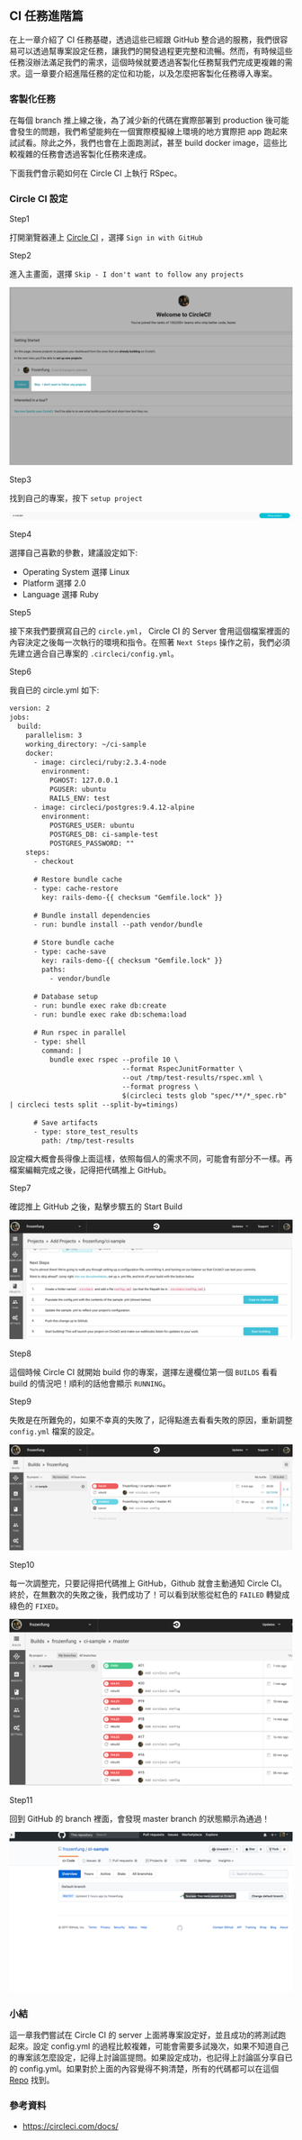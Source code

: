 ## CI 任務進階篇

在上一章介紹了 CI 任務基礎，透過這些已經跟 GitHub 整合過的服務，我們很容易可以透過幫專案設定任務，讓我們的開發過程更完整和流暢。然而，有時候這些任務沒辦法滿足我們的需求，這個時候就要透過客製化任務幫我們完成更複雜的需求。這一章要介紹進階任務的定位和功能，以及怎麼把客製化任務導入專案。

### 客製化任務

在每個 branch 推上線之後，為了減少新的代碼在實際部署到 production 後可能會發生的問題，我們希望能夠在一個實際模擬線上環境的地方實際把 app 跑起來試試看。除此之外，我們也會在上面跑測試，甚至 build docker image，這些比較複雜的任務會透過客製化任務來達成。

下面我們會示範如何在 Circle CI 上執行 RSpec。

### Circle CI 設定

Step1

打開瀏覽器連上 [Circle CI](http://circleci.com/) ，選擇 `Sign in with GitHub`

Step2

進入主畫面，選擇 `Skip - I don't want to follow any projects`

![圖一](images/CI-0301.png)

Step3

找到自己的專案，按下 `setup project`

![圖二](images/CI-0302.png)

Step4

選擇自己喜歡的參數，建議設定如下:

- Operating System 選擇 Linux
- Platform 選擇 2.0
- Language 選擇 Ruby

Step5

接下來我們要撰寫自己的 `circle.yml`， Circle CI 的 Server 會用這個檔案裡面的內容決定之後每一次執行的環境和指令。在照著 `Next Steps` 操作之前，我們必須先建立適合自己專案的 `.circleci/config.yml`。

Step6

我自已的 circle.yml 如下:

```
version: 2
jobs:
  build:
    parallelism: 3
    working_directory: ~/ci-sample
    docker:
      - image: circleci/ruby:2.3.4-node
        environment:
          PGHOST: 127.0.0.1
          PGUSER: ubuntu
          RAILS_ENV: test
      - image: circleci/postgres:9.4.12-alpine
        environment:
          POSTGRES_USER: ubuntu
          POSTGRES_DB: ci-sample-test
          POSTGRES_PASSWORD: ""
    steps:
      - checkout

      # Restore bundle cache
      - type: cache-restore
        key: rails-demo-{{ checksum "Gemfile.lock" }}

      # Bundle install dependencies
      - run: bundle install --path vendor/bundle

      # Store bundle cache
      - type: cache-save
        key: rails-demo-{{ checksum "Gemfile.lock" }}
        paths:
          - vendor/bundle

      # Database setup
      - run: bundle exec rake db:create
      - run: bundle exec rake db:schema:load

      # Run rspec in parallel
      - type: shell
        command: |
          bundle exec rspec --profile 10 \
                            --format RspecJunitFormatter \
                            --out /tmp/test-results/rspec.xml \
                            --format progress \
                            $(circleci tests glob "spec/**/*_spec.rb" | circleci tests split --split-by=timings)

      # Save artifacts
      - type: store_test_results
        path: /tmp/test-results

```

設定檔大概會長得像上面這樣，依照每個人的需求不同，可能會有部分不一樣。再檔案編輯完成之後，記得把代碼推上 GitHub。

Step7

確認推上 GitHub 之後，點擊步驟五的 Start Build

![圖三](images/CI-0303.png)

Step8

這個時候 Circle CI 就開始 build 你的專案，選擇左邊欄位第一個 `BUILDS` 看看 build 的情況吧！順利的話他會顯示 `RUNNING`。

Step9

失敗是在所難免的，如果不幸真的失敗了，記得點進去看看失敗的原因，重新調整`config.yml` 檔案的設定。

![圖四](images/CI-0304.png)

Step10

每一次調整完，只要記得把代碼推上 GitHub，Github 就會主動通知 Circle CI。終於，在無數次的失敗之後，我們成功了！可以看到狀態從紅色的 `FAILED` 轉變成綠色的 `FIXED`。

![圖五](images/CI-0305.png)

Step11

回到 GitHub 的 branch 裡面，會發現 master branch 的狀態顯示為通過！

![圖六](images/CI-0306.png)

### 小結

這一章我們嘗試在 Circle CI 的 server 上面將專案設定好，並且成功的將測試跑起來。設定 config.yml 的過程比較複雜，可能會需要多試幾次，如果不知道自己的專案該怎麼設定，記得上討論區提問。如果設定成功，也記得上討論區分享自已的 config.yml。如果對於上面的內容覺得不夠清楚，所有的代碼都可以在這個 [Repo](https://github.com/frozenfung/ci-sample) 找到。

### 參考資料

- https://circleci.com/docs/
